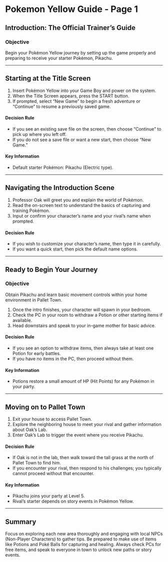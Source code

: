 # Pokemon Yellow Guide - Page 1

## Introduction: The Official Trainer’s Guide

### Objective
Begin your Pokémon Yellow journey by setting up the game properly and preparing to receive your starter Pokémon, Pikachu.

---

## Starting at the Title Screen

1. Insert Pokémon Yellow into your Game Boy and power on the system.  
2. When the Title Screen appears, press the START button.  
3. If prompted, select “New Game” to begin a fresh adventure or “Continue” to resume a previously saved game.

#### Decision Rule
- If you see an existing save file on the screen, then choose “Continue” to pick up where you left off.  
- If you do not see a save file or want a new start, then choose “New Game.”

#### Key Information
- Default starter Pokémon: Pikachu (Electric type).

---

## Navigating the Introduction Scene

1. Professor Oak will greet you and explain the world of Pokémon.  
2. Read the on-screen text to understand the basics of capturing and training Pokémon.  
3. Input or confirm your character’s name and your rival’s name when prompted.

#### Decision Rule
- If you wish to customize your character’s name, then type it in carefully.  
- If you want a quick start, then pick the default name options.

---

## Ready to Begin Your Journey

### Objective
Obtain Pikachu and learn basic movement controls within your home environment in Pallet Town.

1. Once the intro finishes, your character will spawn in your bedroom.  
2. Check the PC in your room to withdraw a Potion or other starting items if available.  
3. Head downstairs and speak to your in-game mother for basic advice.

#### Decision Rule
- If you see an option to withdraw items, then always take at least one Potion for early battles.  
- If you have no items in the PC, then proceed without them.

#### Key Information
- Potions restore a small amount of HP (Hit Points) for any Pokémon in your party.

---

## Moving on to Pallet Town

1. Exit your house to access Pallet Town.  
2. Explore the neighboring house to meet your rival and gather information about Oak’s Lab.  
3. Enter Oak’s Lab to trigger the event where you receive Pikachu.

#### Decision Rule
- If Oak is not in the lab, then walk toward the tall grass at the north of Pallet Town to find him.  
- If you encounter your rival, then respond to his challenges; you typically cannot proceed without that encounter.

#### Key Information
- Pikachu joins your party at Level 5.  
- Rival’s starter depends on story events in Pokémon Yellow.

---

## Summary

Focus on exploring each new area thoroughly and engaging with local NPCs (Non-Player Characters) to gather tips. Be prepared to make use of items like Potions and Poké Balls for capturing and healing. Always check PCs for free items, and speak to everyone in town to unlock new paths or story events.